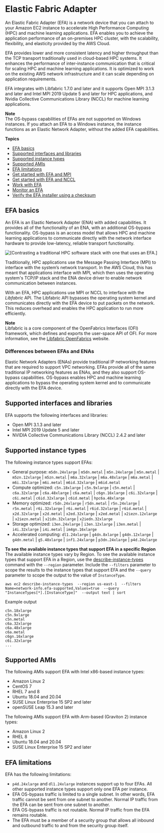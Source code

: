 # Elastic Fabric Adapter<a name="efa"></a>

An Elastic Fabric Adapter \(EFA\) is a network device that you can attach to your Amazon EC2 instance to accelerate High Performance Computing \(HPC\) and machine learning applications\. EFA enables you to achieve the application performance of an on\-premises HPC cluster, with the scalability, flexibility, and elasticity provided by the AWS Cloud\.

EFA provides lower and more consistent latency and higher throughput than the TCP transport traditionally used in cloud\-based HPC systems\. It enhances the performance of inter\-instance communication that is critical for scaling HPC and machine learning applications\. It is optimized to work on the existing AWS network infrastructure and it can scale depending on application requirements\.

EFA integrates with Libfabric 1\.7\.0 and later and it supports Open MPI 3\.1\.3 and later and Intel MPI 2019 Update 5 and later for HPC applications, and Nvidia Collective Communications Library \(NCCL\) for machine learning applications\.

**Note**  
The OS\-bypass capabilities of EFAs are not supported on Windows instances\. If you attach an EFA to a Windows instance, the instance functions as an Elastic Network Adapter, without the added EFA capabilities\.

**Topics**
+ [EFA basics](#efa-basics)
+ [Supported interfaces and libraries](#efa-mpi)
+ [Supported instance types](#efa-instance-types)
+ [Supported AMIs](#efa-amis)
+ [EFA limitations](#efa-limits)
+ [Get started with EFA and MPI](efa-start.md)
+ [Get started with EFA and NCCL](efa-start-nccl.md)
+ [Work with EFA](efa-working-with.md)
+ [Monitor an EFA](efa-working-monitor.md)
+ [Verify the EFA installer using a checksum](efa-verify.md)

## EFA basics<a name="efa-basics"></a>

An EFA is an Elastic Network Adapter \(ENA\) with added capabilities\. It provides all of the functionality of an ENA, with an additional OS\-bypass functionality\. OS\-bypass is an access model that allows HPC and machine learning applications to communicate directly with the network interface hardware to provide low\-latency, reliable transport functionality\.

![\[Contrasting a traditional HPC software stack with one that uses an EFA.\]](http://docs.aws.amazon.com/AWSEC2/latest/UserGuide/images/efa_stack.png)

Traditionally, HPC applications use the Message Passing Interface \(MPI\) to interface with the system’s network transport\. In the AWS Cloud, this has meant that applications interface with MPI, which then uses the operating system's TCP/IP stack and the ENA device driver to enable network communication between instances\.

With an EFA, HPC applications use MPI or NCCL to interface with the *Libfabric* API\. The Libfabric API bypasses the operating system kernel and communicates directly with the EFA device to put packets on the network\. This reduces overhead and enables the HPC application to run more efficiently\.

**Note**  
Libfabric is a core component of the OpenFabrics Interfaces \(OFI\) framework, which defines and exports the user\-space API of OFI\. For more information, see the [Libfabric OpenFabrics](https://ofiwg.github.io/libfabric/) website\.

### Differences between EFAs and ENAs<a name="efa-differences"></a>

Elastic Network Adapters \(ENAs\) provide traditional IP networking features that are required to support VPC networking\. EFAs provide all of the same traditional IP networking features as ENAs, and they also support OS\-bypass capabilities\. OS\-bypass enables HPC and machine learning applications to bypass the operating system kernel and to communicate directly with the EFA device\.

## Supported interfaces and libraries<a name="efa-mpi"></a>

EFA supports the following interfaces and libraries:
+ Open MPI 3\.1\.3 and later
+ Intel MPI 2019 Update 5 and later
+ NVIDIA Collective Communications Library \(NCCL\) 2\.4\.2 and later

## Supported instance types<a name="efa-instance-types"></a>

The following instance types support EFAs:
+ General purpose: `m5dn.24xlarge` \| `m5dn.metal` \| `m5n.24xlarge` \| `m5n.metal` \| `m5zn.12xlarge` \| `m5zn.metal` \| `m6a.32xlarge` \| `m6a.48xlarge` \| `m6a.metal` \| `m6i.32xlarge` \| `m6i.metal` \| `m6id.32xlarge` \| `m6id.metal`
+ Compute optimized: `c5n.18xlarge` \| `c5n.9xlarge` \| `c5n.metal` \| `c6a.32xlarge` \| `c6a.48xlarge` \| `c6a.metal` \| `c6gn.16xlarge` \| `c6i.32xlarge` \| `c6i.metal` \| `c6id.32xlarge` \| `c6id.metal` \| `hpc6a.48xlarge`
+ Memory optimized: `r5dn.24xlarge` \| `r5dn.metal` \| `r5n.24xlarge` \| `r5n.metal` \| `r6i.32xlarge` \| `r6i.metal` \| `r6id.32xlarge` \| `r6id.metal` \| `x2d.32xlarge` \| `x2d.metal` \| `x2ed.32xlarge` \| `x2ed.metal` \| `x2iezn.12xlarge` \| `x2iezn.metal` \| `x2idn.32xlarge` \| `x2iedn.32xlarge`
+ Storage optimized: `i3en.24xlarge` \| `i3en.12xlarge` \| `i3en.metal` \| `i4i.32xlarge` \| `i4i.metal` \| `im4gn.16xlarge`
+ Accelerated computing: `dl1.24xlarge` \| `g4dn.8xlarge` \| `g4dn.12xlarge` \| `g4dn.metal` \| `g5.48xlarge` \| `inf1.24xlarge` \| `p3dn.24xlarge` \| `p4d.24xlarge`

**To see the available instance types that support EFA in a specific Region**  
The available instance types vary by Region\. To see the available instance types that support EFA in a Region, use the [describe\-instance\-types](https://docs.aws.amazon.com/cli/latest/reference/ec2/describe-instance-types.html) command with the `--region` parameter\. Include the `--filters` parameter to scope the results to the instance types that support EFA and the `--query` parameter to scope the output to the value of `InstanceType`\.

```
aws ec2 describe-instance-types  --region us-east-1  --filters Name=network-info.efa-supported,Values=true  --query "InstanceTypes[*].[InstanceType]"  --output text | sort
```

Example output

```
c5n.18xlarge
c5n.9xlarge
c5n.metal
c6a.32xlarge
c6a.48xlarge
c6a.metal
c6gn.16xlarge
c6i.32xlarge
...
```

## Supported AMIs<a name="efa-amis"></a>

The following AMIs support EFA with Intel x86\-based instance types:
+ Amazon Linux 2
+ CentOS 7
+ RHEL 7 and 8
+ Ubuntu 18\.04 and 20\.04
+ SUSE Linux Enterprise 15 SP2 and later
+ openSUSE Leap 15\.3 and later

The following AMIs support EFA with Arm\-based \(Graviton 2\) instance types:
+ Amazon Linux 2
+ RHEL 8
+ Ubuntu 18\.04 and 20\.04
+ SUSE Linux Enterprise 15 SP2 and later

## EFA limitations<a name="efa-limits"></a>

EFA has the following limitations:
+ `p4d.24xlarge` and `dl1.24xlarge` instances support up to four EFAs\. All other supported instance types support only one EFA per instance\.
+ EFA OS\-bypass traffic is limited to a single subnet\. In other words, EFA traffic cannot be sent from one subnet to another\. Normal IP traffic from the EFA can be sent from one subnet to another\.
+ EFA OS\-bypass traffic is not routable\. Normal IP traffic from the EFA remains routable\.
+ The EFA must be a member of a security group that allows all inbound and outbound traffic to and from the security group itself\.